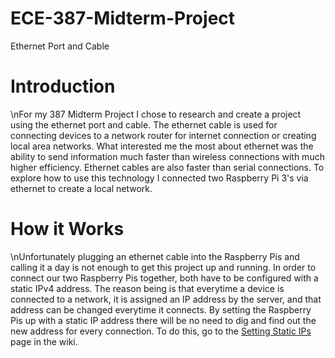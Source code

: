 # ECE-387-Midterm-Project
Ethernet Port and Cable

# Introduction
 \nFor my 387 Midterm Project I chose to research and create a project using the ethernet port and cable. The ethernet cable is used for connecting devices to a network router for internet connection or creating local area networks. What interested me the most about ethernet was the ability to send information much faster than wireless connections with much higher efficiency. Ethernet cables are also faster than serial connections. To explore how to use this technology I connected two Raspberry Pi 3's via ethernet to create a local network.

# How it Works
 \nUnfortunately plugging an ethernet cable into the Raspberry Pis and calling it a day is not enough to get this project up and running. In order to connect our two Raspberry Pis together, both have to be configured with a static IPv4 address. The reason being is that everytime a device is connected to a network, it is assigned an IP address by the server, and that address can be changed everytime it connects. By setting the Raspberry Pis up with a static IP address there will be no need to dig and find out the new address for every connection. To do this, go to the [Setting Static IPs](https://github.com/karamck/ECE-387-Midterm-Project/blob/master/SettingStaticIP.md) page in the wiki.
